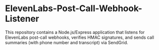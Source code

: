 # ElevenLabs-Post-Call-Webhook-Listener
This repository contains a Node.js/Express application that listens for ElevenLabs post-call webhooks, verifies HMAC signatures, and sends call summaries (with phone number and transcript) via SendGrid.
